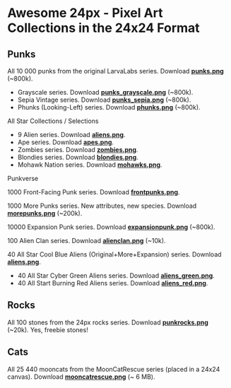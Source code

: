 

# Awesome 24px - Pixel Art Collections in the 24x24 Format


## Punks

All 10 000 punks from the original LarvaLabs series. Download [**punks.png**](https://github.com/larvalabs/cryptopunks/blob/master/punks.png) (~800k). 

- Grayscale series. Download [**punks_grayscale.png**](https://github.com/cryptopunksnotdead/cryptopunks/blob/master/grayscale/i/punks_grayscale.png) (~800k).
- Sepia Vintage series. Download [**punks_sepia.png**](https://github.com/cryptopunksnotdead/cryptopunks/blob/master/grayscale/i/punks_sepia.png) (~800k).
- Phunks (Looking-Left) series. Download [**phunks.png**](https://github.com/cryptopunksnotdead/programming-cryptopunks/blob/master/i/phunks.png) (~800k).

<!-- break -->

All Star Collections / Selections

- 9 Alien series. Download [**aliens.png**](https://github.com/cryptopunksnotdead/programming-cryptopunks/blob/master/i/aliens.png).
- Ape series. Download [**apes.png**](https://github.com/cryptopunksnotdead/programming-cryptopunks/blob/master/i/apes.png).
- Zombies series. Download [**zombies.png**](https://github.com/cryptopunksnotdead/programming-cryptopunks/blob/master/i/zombies.png).
- Blondies series. Download [**blondies.png**](https://github.com/cryptopunksnotdead/programming-cryptopunks/blob/master/i/blondies.png).
- Mohawk Nation series. Download [**mohawks.png**](https://github.com/cryptopunksnotdead/programming-cryptopunks/blob/master/i/mohawks.png).

<!-- break -->

Punkverse

1000 Front-Facing Punk series. Download [**frontpunks.png**](https://github.com/cryptopunksnotdead/programming-cryptopunks/blob/master/i/frontpunks.png).

1000 More Punks series. New attributes, new species. Download [**morepunks.png**](https://github.com/cryptopunksnotdead/programming-cryptopunks/blob/master/i/morepunks.png) (~200k).

10000 Expansion Punk series. Download [**expansionpunk.png**](https://expansionpunks.com/provenance/expansionpunks.png) (~800k).

100 Alien Clan series. Download [**alienclan.png**](https://github.com/cryptopunksnotdead/programming-cryptopunks/blob/master/i/alienclan.png) (~10k).


40 All Star Cool Blue Aliens (Original+More+Expansion) series. Download [**aliens.png**](https://github.com/cryptopunksnotdead/cryptopunks/blob/master/aliens/i/aliens-randomized.png).
- 40 All Star Cyber Green Aliens series. Download [**aliens_green.png**](https://github.com/cryptopunksnotdead/cryptopunks/blob/master/aliens/i/aliens_green.png).
- 40 All Start Burning Red Aliens series. Download [**aliens_red.png**](https://github.com/cryptopunksnotdead/cryptopunks/blob/master/aliens/i/aliens_red.png).


## Rocks

All 100 stones from the 24px rocks series. Download  [**punkrocks.png**](https://github.com/cryptopunksnotdead/programming-cryptopunks/blob/master/i/punkrocks.png) (~20k). Yes, freebie stones!


## Cats

All 25 440 mooncats from the MoonCatRescue series (placed in a 24x24 canvas). Download [**mooncatrescue.png**](https://github.com/cryptocopycats/awesome-mooncatrescue-bubble/blob/master/i/mooncatrescue.png) (~ 6 MB).
